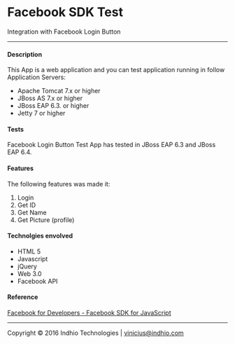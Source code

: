# Facebook SDK Test
Integration with Facebook Login Button

---

#### Description

This App is a web application and you can test application running in follow Application Servers:

- Apache Tomcat 7.x or higher 
- JBoss AS 7.x or higher 
- JBoss EAP 6.3. or higher 
- Jetty 7 or higher

#### Tests

Facebook Login Button Test App has tested in JBoss EAP 6.3 and JBoss EAP 6.4.

#### Features

The following features was made it:

1. Login
2. Get ID 
3. Get Name 
4. Get Picture (profile) 

#### Technolgies envolved

- HTML 5
- Javascript 
- jQuery
- Web 3.0
- Facebook API
    
#### Reference    
    
[Facebook for Developers - Facebook SDK for JavaScript](https://developers.facebook.com/docs/javascript)

---

Copyright © 2016 Indhio Technologies | [vinicius@indhio.com](vinicius@indhio.com)
